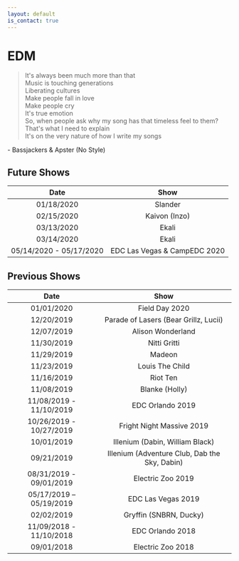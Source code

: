 ```yaml
---
layout: default
is_contact: true
---
```


# EDM

> It's always been much more than that  
> Music is touching generations  
> Liberating cultures  
> Make people fall in love  
> Make people cry  
> It's true emotion  
> So, when people ask why my song has that timeless feel to them?  
> That's what I need to explain  
> It's on the very nature of how I write my songs  

\- Bassjackers & Apster (No Style)

## Future Shows

|          Date           |                      Show                      |
|:-----------------------:|:----------------------------------------------:|
|       01/18/2020        |                    Slander                     |
|       02/15/2020        |                 Kaivon (Inzo)                  |
|       03/13/2020        |                     Ekali                      |
|       03/14/2020        |                     Ekali                      |
| 05/14/2020 - 05/17/2020 |          EDC Las Vegas & CampEDC 2020          |

## Previous Shows

|          Date           |                      Show                      |
|:-----------------------:|:----------------------------------------------:|
|       01/01/2020        |                 Field Day 2020                 |
|       12/20/2019        |     Parade of Lasers (Bear Grillz, Lucii)      |
|       12/07/2019        |               Alison Wonderland                |
|       11/30/2019        |                  Nitti Gritti                  |
|       11/29/2019        |                     Madeon                     |
|       11/23/2019        |                Louis The Child                 |
|       11/16/2019        |                    Riot Ten                    |
|       11/08/2019        |                 Blanke (Holly)                 |
| 11/08/2019 - 11/10/2019 |                EDC Orlando 2019                |
| 10/26/2019 - 10/27/2019 |           Fright Night Massive 2019            |
|       10/01/2019        |        Illenium (Dabin, William Black)         |
|       09/21/2019        | Illenium (Adventure Club, Dab the Sky, Dabin)  |
| 08/31/2019 - 09/01/2019 |               Electric Zoo 2019                |
| 05/17/2019 – 05/19/2019 |               EDC Las Vegas 2019               |
|       02/02/2019        |             Gryffin (SNBRN, Ducky)             |
| 11/09/2018 - 11/10/2018 |                EDC Orlando 2018                |
|       09/01/2018        |               Electric Zoo 2018                |
